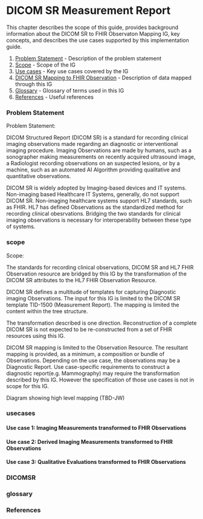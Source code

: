 # DICOM SR Measurement Report

This chapter describes the scope of this guide, provides background information about the DICOM SR to FHIR Observaton Mapping IG, key concepts,
and describes the use cases supported by this implementation guide.

1. [Problem Statement](#Problem) - Description of the problem statement
2. [Scope](#scope) - Scope of the IG
3. [Use cases](#usecases) - Key use cases covered by the IG
4. [DICOM SR Mapping to FHIR Observation](#DICOMSR) - Description of data mapped through this IG
5. [Glossary](#glossary) - Glossary of terms used in this IG
5. [References](#references) - Useful references


### Problem Statement
Problem Statement:

DICOM Structured Report (DICOM SR) is a standard for recording clinical imaging observations made regarding an diagnostic or interventional imaging procedure.  Imaging Observations are made by humans, such as a sonographer making measurements on recently acquired ultrasound image, a Radiologist recording observations on an suspected lesions, or by a machine, such as an automated AI Algorithm providing qualitative and quantitative observations.

DICOM SR is widely adopted by Imaging-based devices and IT systems. Non-imaging based Healthcare IT Systems, generally, do not support DICOM SR. Non-imaging healthcare systems support HL7 standards, such as FHIR. HL7 has defined Observations as the standardized method for recording clinical obesrvations.  Bridging the two standards for clinical imaging observations is necessary for interoperability between these type of systems.

### scope

Scope:

The standards for recording clinical observations, DICOM SR and HL7 FHIR Observation resource are bridged by this IG by the transformation of the DICOM SR attributes to the HL7 FHIR Observation Resource.    

DICOM SR defines a multitude of templates for capturing Diagnostic imaging Observations.  The input for this IG is limited to the DICOM SR template TID-1500 (Measurement Report).  The mapping is limited the content within the tree structure.  

The transformation described is one direction.  Reconstruction of a complete DICOM SR is not expected to be re-constructed from a set of FHIR resources using this IG.

DICOM SR mapping is limited to the Observation Resource.  The resultant mapping is provided, as a minimum, a composition or bundle of Observations.  Depending on the use case, the observations may be a Diagnostic Report. Use case-specific requirements to construct a diagnostic report(e.g. Mammography) may require the transformation described by this IG.  However the specification of those use cases is not in scope for this IG. 

Diagram showing high level mapping (TBD-JW)

### usecases

#### Use case 1: Imaging Measurements transformed to FHIR Observations

#### Use case 2: Derived Imaging Measurements transformed to FHIR Observations

#### Use case 3: Qualitative Evaluations transformed to FHIR Observations

### DICOMSR

### glossary

### References



